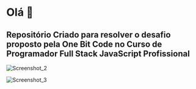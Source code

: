 <h1>Olá 👋</h1>
<h2>
  Repositório Criado para resolver o desafio proposto pela One Bit Code no Curso
  de Programador Full Stack JavaScript Profissional
</h2>

![Screenshot_2](https://user-images.githubusercontent.com/102999344/207986848-566978b5-4b62-4920-890f-91bef430f050.png)

![Screenshot_3](https://user-images.githubusercontent.com/102999344/207986880-0c43462f-5960-4d5e-aca5-3f045b94731a.png)
